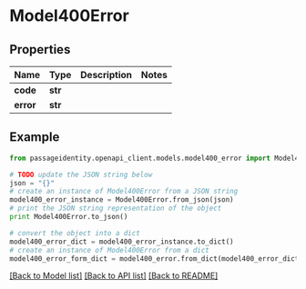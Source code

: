 # Model400Error


## Properties
Name | Type | Description | Notes
------------ | ------------- | ------------- | -------------
**code** | **str** |  | 
**error** | **str** |  | 

## Example

```python
from passageidentity.openapi_client.models.model400_error import Model400Error

# TODO update the JSON string below
json = "{}"
# create an instance of Model400Error from a JSON string
model400_error_instance = Model400Error.from_json(json)
# print the JSON string representation of the object
print Model400Error.to_json()

# convert the object into a dict
model400_error_dict = model400_error_instance.to_dict()
# create an instance of Model400Error from a dict
model400_error_form_dict = model400_error.from_dict(model400_error_dict)
```
[[Back to Model list]](../README.md#documentation-for-models) [[Back to API list]](../README.md#documentation-for-api-endpoints) [[Back to README]](../README.md)


